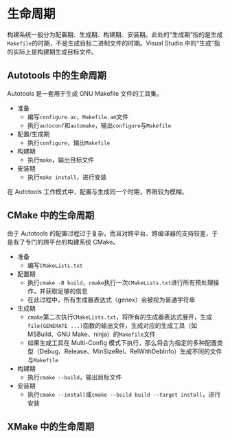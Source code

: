 # 生命周期

构建系统一般分为配置期、生成期、构建期、安装期。此处的“生成期”指的是生成`Makefile`的时期，不是生成目标二进制文件的时期。Visual Studio 中的“生成”指的实际上是构建期生成目标文件。

## Autotools 中的生命周期

Autotools 是一套用于生成 GNU Makefile 文件的工具集。

+ 准备
    + 编写`configure.ac`、`Makefile.am`文件
    + 执行`autoconf`和`automake`，输出`configure`与`Makefile`
+ 配置/生成期
    + 执行`configure`，输出`Makefile`
+ 构建期
    + 执行`make`，输出目标文件
+ 安装期
    + 执行`make install`，进行安装

在 Autotools 工作模式中，配置与生成同一个时期，界限较为模糊。

## CMake 中的生命周期

由于 Autotools 的配置过程过于复杂，而且对跨平台、跨编译器的支持较差，于是有了专门的跨平台的构建系统 CMake。

+ 准备
    + 编写`CMakeLists.txt`
+ 配置期
    + 执行`cmake -B build`，`cmake`执行一次`CMakeLists.txt`进行所有预处理操作，并获取足够的信息
    + 在此过程中，所有生成器表达式（genex）会被视为普通字符串
+ 生成期
    + `cmake`第二次执行`CMakeLists.txt`，将所有的生成器表达式展开，生成`file(GENERATE ...)`函数的输出文件，生成对应的生成工具（如 MSBuild、GNU Make、ninja）的`Makefile`文件
    + 如果生成工具在 Multi-Config 模式下执行，那么将会为指定的多种配置类型（Debug、Release、MinSizeRel、RelWithDebInfo）生成不同的文件与`Makefile`
+ 构建期
    + 执行`cmake --build`，输出目标文件
+ 安装期
    + 执行`cmake --install`或`cmake --build build --target install`，进行安装


## XMake 中的生命周期
